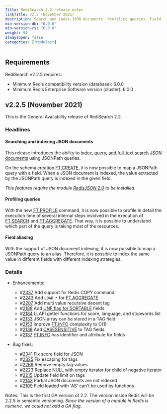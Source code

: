 ```yaml
---
Title: RediSearch 2.2 release notes
linkTitle: v2.2 (November 2021)
description: Search and index JSON documents. Profiling queries. Field aliasing. 
min-version-db: "6.0.0"
min-version-rs: "6.0.0"
weight: 94
alwaysopen: false
categories: ["Modules"]
---
```

## Requirements

RediSearch v2.2.5 requires:

- Minimum Redis compatibility version (database): 6.0.0
- Minimum Redis Enterprise Software version (cluster): 6.0.0

## v2.2.5 (November 2021)

This is the General Availability release of RediSearch 2.2.

### Headlines

#### Searching and indexing JSON documents

This release introduces the ability to [index, query, and full-text search JSON documents](https://oss.redis.com/redisearch/master/Indexing_JSON/) using JSONPath queries.

On the schema creation [FT.CREATE](https://oss.redis.com/redisearch/master/Commands/#ftcreate), it is now possible to map a JSONPath query with a field. When a JSON document is indexed, the value extracted by the JSONPath query is indexed in the given field.

 _This features require the module [RedisJSON 2.0](https://www.redisjson.io) to be installed._ 

#### Profiling queries

With the new [FT.PROFILE](https://oss.redis.com/redisearch/master/Commands/#ftprofile) command, it is now possible to profile in detail the execution time of several internal steps involved in the execution of [FT.SEARCH](https://oss.redis.com/redisearch/master/Commands/#ftsearch) and [FT.AGGREGATE](https://oss.redis.com/redisearch/master/Commands/#ftaggregate).
That way, it is possible to understand which part of the query is taking most of the resources.

#### Field aliasing

With the support of JSON document indexing, it is now possible to map a JSONPath query to an alias. Therefore, it is possible to index the same value in different fields with different indexing strategies.

### Details

- Enhancements:
  - #[2337](https://github.com/redisearch/redisearch/issues/2337) Add support for Redis COPY command 
  - #[2243](https://github.com/redisearch/redisearch/issues/2243) Add `LOAD *` for [FT.AGGREGATE](https://oss.redis.com/redisearch/master/Commands/#ftaggregate)
  - #[2207](https://github.com/redisearch/redisearch/issues/2207) Add multi value recursive decent tag
  - #[2188](https://github.com/redisearch/redisearch/issues/2188) Add [UNF flag for SORTABLE](https://oss.redis.com/redisearch/master/Sorting/#normalization_unf_option) fields
  - #[2184](https://github.com/redisearch/redisearch/issues/2184) LLAPI getter functions for score, language, and stopwords list
  - #[2133](https://github.com/redisearch/redisearch/issues/2133) JSON array can be stored in a TAG field
  - #[2153](https://github.com/redisearch/redisearch/issues/2153) Improve [FT.INFO](https://oss.redis.com/redisearch/master/Commands/#ftinfo) complexity to O(1) 
  - #[2138](https://github.com/redisearch/redisearch/issues/2138) Add [CASESENSITIVE](https://oss.redis.com/redisearch/master/Tags/#creating_a_tag_field) to TAG fields
  - #[2137](https://github.com/redisearch/redisearch/issues/2137) [FT.INFO](https://oss.redis.com/redisearch/master/Commands/#ftinfo) has identifier and attribute for fields

- Bug fixes:
  - #[2341](https://github.com/redisearch/redisearch/issues/2341) Fix score field for JSON
  - #[2325](https://github.com/redisearch/redisearch/issues/2325) Fix escaping for tags
  - #[2269](https://github.com/redisearch/redisearch/issues/2269) Remove empty tag values
  - #[2223](https://github.com/redisearch/redisearch/issues/2223) Replace NULL with empty iterator for child of negative iterator
  - #[2215](https://github.com/redisearch/redisearch/issues/2215) Update field limit on tags
  - #[2143](https://github.com/redisearch/redisearch/issues/2143) Partial JSON documents are not indexed
  - #[2109](https://github.com/redisearch/redisearch/issues/2109) Field loaded with 'AS' can't be used by functions

Notes:
This is the first GA version of 2.2. The version inside Redis will be 2.2.5 in semantic versioning.
_Since the version of a module in Redis is numeric, we could not add a GA flag._
